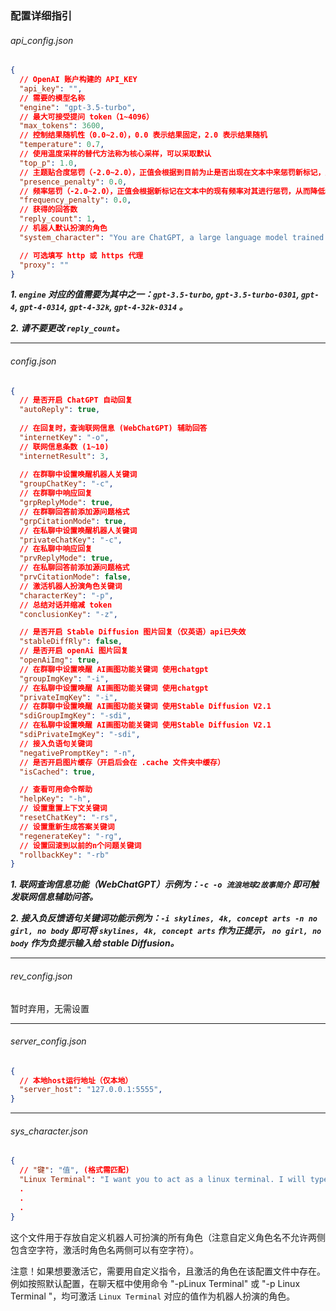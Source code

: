 ### 配置详细指引

###### api_config.json

```json
{
  // OpenAI 账户构建的 API_KEY
  "api_key": "",
  // 需要的模型名称
  "engine": "gpt-3.5-turbo",
  // 最大可接受提问 token（1~4096）
  "max_tokens": 3600,
  // 控制结果随机性（0.0~2.0），0.0 表示结果固定，2.0 表示结果随机
  "temperature": 0.7,
  // 使用温度采样的替代方法称为核心采样，可以采取默认
  "top_p": 1.0,
  // 主题贴合度惩罚（-2.0~2.0），正值会根据到目前为止是否出现在文本中来惩罚新标记，从而增加模型谈论新主题的可能性
  "presence_penalty": 0.0,
  // 频率惩罚（-2.0~2.0），正值会根据新标记在文本中的现有频率对其进行惩罚，从而降低模型逐字重复同一行的可能性
  "frequency_penalty": 0.0,
  // 获得的回答数
  "reply_count": 1,
  // 机器人默认扮演的角色
  "system_character": "You are ChatGPT, a large language model trained by OpenAI. Respond conversationally",

  // 可选填写 http 或 https 代理
  "proxy": ""
}
```

***1. `engine` 对应的值需要为其中之一：`gpt-3.5-turbo`, `gpt-3.5-turbo-0301`, `gpt-4`,  `gpt-4-0314`, `gpt-4-32k`, `gpt-4-32k-0314` 。***

***2. 请不要更改 `reply_count`。***

---

###### config.json

```json
{
  // 是否开启 ChatGPT 自动回复
  "autoReply": true,
  
  // 在回复时，查询联网信息 (WebChatGPT) 辅助回答
  "internetKey": "-o",
  // 联网信息条数 (1~10)
  "internetResult": 3,
  
  // 在群聊中设置唤醒机器人关键词
  "groupChatKey": "-c",
  // 在群聊中响应回复
  "grpReplyMode": true,
  // 在群聊回答前添加源问题格式
  "grpCitationMode": true,
  // 在私聊中设置唤醒机器人关键词
  "privateChatKey": "-c",
  // 在私聊中响应回复
  "prvReplyMode": true,
  // 在私聊回答前添加源问题格式
  "prvCitationMode": false,
  // 激活机器人扮演角色关键词
  "characterKey": "-p",
  // 总结对话并缩减 token
  "conclusionKey": "-z",

  // 是否开启 Stable Diffusion 图片回复（仅英语）api已失效
  "stableDiffRly": false,
  // 是否开启 openAi 图片回复
  "openAiImg": true,
  // 在群聊中设置唤醒 AI画图功能关键词 使用chatgpt
  "groupImgKey": "-i",
  // 在私聊中设置唤醒 AI画图功能关键词 使用chatgpt
  "privateImgKey": "-i",
  // 在群聊中设置唤醒 AI画图功能关键词 使用Stable Diffusion V2.1
  "sdiGroupImgKey": "-sdi",
  // 在私聊中设置唤醒 AI画图功能关键词 使用Stable Diffusion V2.1
  "sdiPrivateImgKey": "-sdi",
  // 接入负语句关键词
  "negativePromptKey": "-n",
  // 是否开启图片缓存（开启后会在 .cache 文件夹中缓存）
  "isCached": true,

  // 查看可用命令帮助
  "helpKey": "-h",
  // 设置重置上下文关键词
  "resetChatKey": "-rs",
  // 设置重新生成答案关键词
  "regenerateKey": "-rg",
  // 设置回滚到以前的n个问题关键词
  "rollbackKey": "-rb"
}
```

***1. 联网查询信息功能（WebChatGPT）示例为：`-c -o 流浪地球2故事简介` 即可触发联网信息辅助问答。***

***2. 接入负反馈语句关键词功能示例为：`-i skylines, 4k, concept arts -n no girl, no body` 即可将 `skylines, 4k, concept arts` 作为正提示， `no girl, no body` 作为负提示输入给 stable Diffusion。***

---

###### rev_config.json

暂时弃用，无需设置

---

###### server_config.json

```json
{
  // 本地host运行地址（仅本地）
  "server_host": "127.0.0.1:5555",
}
```

---

###### sys_character.json

```json
{
  // "键": "值", (格式需匹配)
  "Linux Terminal": "I want you to act as a linux terminal. I will type commands and you will reply with what the terminal should show. I want you to only reply with the terminal output inside one unique code block, and nothing else. do not write explanations. do not type commands unless I instruct you to do so. when i need to tell you something in english, i will do so by putting text inside curly brackets {like this}. my first command is pwd",
  .
  .
  .
}
```

这个文件用于存放自定义机器人可扮演的所有角色（注意自定义角色名不允许两侧包含空字符，激活时角色名两侧可以有空字符）。

注意！如果想要激活它，需要用自定义指令，且激活的角色在该配置文件中存在。例如按照默认配置，在聊天框中使用命令 "-pLinux Terminal" 或 "-p  Linux Terminal   	"，均可激活 `Linux Terminal` 对应的值作为机器人扮演的角色。
